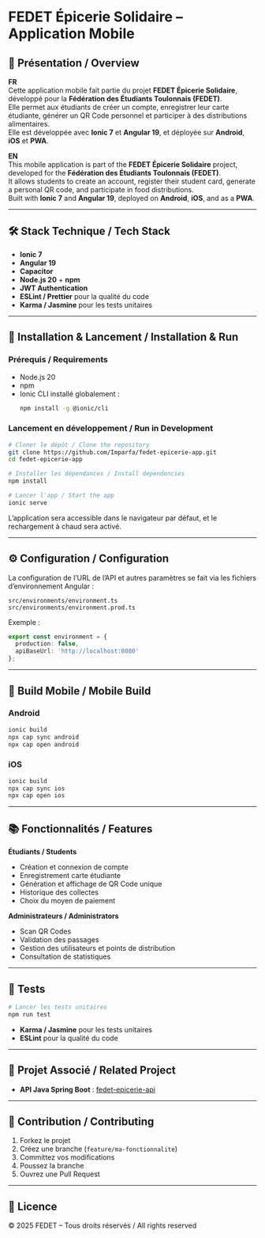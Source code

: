 # FEDET Épicerie Solidaire – Application Mobile

## 📌 Présentation / Overview

**FR**  
Cette application mobile fait partie du projet **FEDET Épicerie Solidaire**, développé pour la **Fédération des Étudiants Toulonnais (FEDET)**.  
Elle permet aux étudiants de créer un compte, enregistrer leur carte étudiante, générer un QR Code personnel et participer à des distributions alimentaires.  
Elle est développée avec **Ionic 7** et **Angular 19**, et déployée sur **Android**, **iOS** et **PWA**.

**EN**  
This mobile application is part of the **FEDET Épicerie Solidaire** project, developed for the **Fédération des Étudiants Toulonnais (FEDET)**.  
It allows students to create an account, register their student card, generate a personal QR code, and participate in food distributions.  
Built with **Ionic 7** and **Angular 19**, deployed on **Android**, **iOS**, and as a **PWA**.

---

## 🛠️ Stack Technique / Tech Stack

- **Ionic 7**
- **Angular 19**
- **Capacitor**
- **Node.js 20** + **npm**
- **JWT Authentication**
- **ESLint / Prettier** pour la qualité du code
- **Karma / Jasmine** pour les tests unitaires

---

## 🚀 Installation & Lancement / Installation & Run

### **Prérequis / Requirements**

- Node.js 20
- npm
- Ionic CLI installé globalement :
  ```bash
  npm install -g @ionic/cli
  ```

### **Lancement en développement / Run in Development**

```bash
# Cloner le dépôt / Clone the repository
git clone https://github.com/Imparfa/fedet-epicerie-app.git
cd fedet-epicerie-app

# Installer les dépendances / Install dependencies
npm install

# Lancer l'app / Start the app
ionic serve
```

L’application sera accessible dans le navigateur par défaut, et le rechargement à chaud sera activé.

---

## ⚙️ Configuration / Configuration

La configuration de l’URL de l’API et autres paramètres se fait via les fichiers d’environnement Angular :

```
src/environments/environment.ts
src/environments/environment.prod.ts
```

Exemple :

```ts
export const environment = {
  production: false,
  apiBaseUrl: 'http://localhost:8080'
};
```

---

## 📱 Build Mobile / Mobile Build

### Android

```bash
ionic build
npx cap sync android
npx cap open android
```

### iOS

```bash
ionic build
npx cap sync ios
npx cap open ios
```

---

## 📚 Fonctionnalités / Features

**Étudiants / Students**

- Création et connexion de compte
- Enregistrement carte étudiante
- Génération et affichage de QR Code unique
- Historique des collectes
- Choix du moyen de paiement

**Administrateurs / Administrators**

- Scan QR Codes
- Validation des passages
- Gestion des utilisateurs et points de distribution
- Consultation de statistiques

---

## 🧪 Tests

```bash
# Lancer les tests unitaires
npm run test
```

- **Karma / Jasmine** pour les tests unitaires
- **ESLint** pour la qualité du code

---

## 🔗 Projet Associé / Related Project

- **API Java Spring Boot** : [fedet-epicerie-api](https://github.com/Imparfa/fedet-epicerie-api)

---

## 🤝 Contribution / Contributing

1. Forkez le projet
2. Créez une branche (`feature/ma-fonctionnalite`)
3. Committez vos modifications
4. Poussez la branche
5. Ouvrez une Pull Request

---

## 📄 Licence

© 2025 FEDET – Tous droits réservés / All rights reserved
